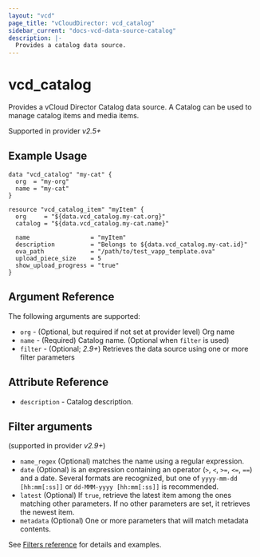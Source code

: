 ```yaml
---
layout: "vcd"
page_title: "vCloudDirector: vcd_catalog"
sidebar_current: "docs-vcd-data-source-catalog"
description: |-
  Provides a catalog data source.
---
```


# vcd\_catalog

Provides a vCloud Director Catalog data source. A Catalog can be used to manage catalog items and media items.

Supported in provider *v2.5+*

## Example Usage

```hcl
data "vcd_catalog" "my-cat" {
  org  = "my-org"
  name = "my-cat"
}

resource "vcd_catalog_item" "myItem" {
  org     = "${data.vcd_catalog.my-cat.org}"
  catalog = "${data.vcd_catalog.my-cat.name}"

  name                 = "myItem"
  description          = "Belongs to ${data.vcd_catalog.my-cat.id}"
  ova_path             = "/path/to/test_vapp_template.ova"
  upload_piece_size    = 5
  show_upload_progress = "true"
}
```

## Argument Reference

The following arguments are supported:

* `org` - (Optional, but required if not set at provider level) Org name 
* `name` - (Required) Catalog name. (Optional when `filter` is used)
* `filter` - (Optional; *2.9+*) Retrieves the data source using one or more filter parameters

## Attribute Reference

* `description` - Catalog description.

## Filter arguments

(supported in provider *v2.9+*)

* `name_regex` (Optional) matches the name using a regular expression.
* `date` (Optional) is an expression containing an operator (`>`, `<`, `>=`, `<=`, `==`) and a date. Several formats 
  are recognized, but one of `yyyy-mm-dd [hh:mm[:ss]]` or `dd-MMM-yyyy [hh:mm[:ss]]` is recommended.
* `latest` (Optional) If `true`, retrieve the latest item among the ones matching other parameters. If no other parameters
  are set, it retrieves the newest item.
* `metadata` (Optional) One or more parameters that will match metadata contents.

See [Filters reference](/docs/providers/vcd/guides/data_source_filters.html) for details and examples.

